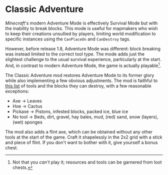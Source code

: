 # Classic Adventure

_Minecraft_'s modern Adventure Mode is effectively Survival Mode but with the inability to break blocks. This mode is useful for mapmakers who wish to keep their creations unsullied by players, limiting world modification to specific instances using the `CanPlaceOn` and `CanDestroy` tags.

However, before release 1.8, Adventure Mode was different: block breaking was instead limited to the correct tool type. The mode adds just the slightest challenge to the usual survival experience, particularly at the start. And, in contrast to modern Adventure Mode, the game is actually playable[^1].

The Classic Adventure mod restores Adventure Mode to its former glory while also implementing a few obvious adjustments. The mod is faithful to [this list](https://minecraft.wiki/w/Adventure/Before_1.8) of tools and the blocks they can destroy, with a few reasonable exceptions:

- Axe -> Leaves
- Hoe -> Cactus
- Pickaxe -> Pistons, infested blocks, packed ice, blue ice
- No tool -> Beds, dirt, gravel, hay bales, mud, (red) sand, snow (layers), (wet) sponges

The mod also adds a flint axe, which can be obtained without any other tools at the start of the game. Craft it shapelessly in the 2x2 grid with a stick and piece of flint. If you don't want to bother with it, give yourself a bonus chest.

[^1]: Not that you _can't_ play it; resources and tools can be garnered from loot chests.
